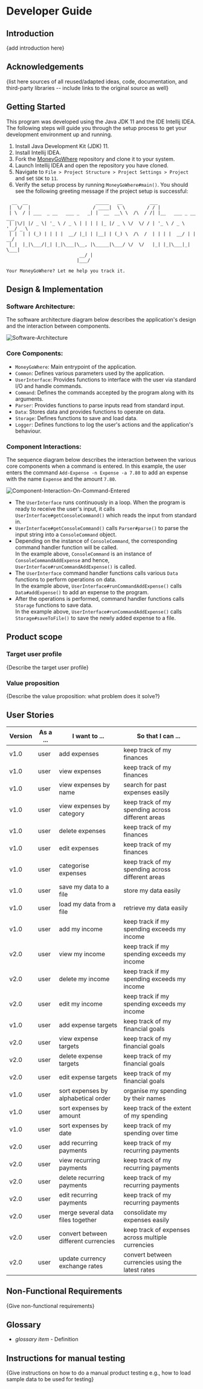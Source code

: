 # Developer Guide

## Introduction

{add introduction here}

## Acknowledgements

{list here sources of all reused/adapted ideas, code, documentation, and third-party libraries -- include links to the original source as well}

## Getting Started
This program was developed using the Java JDK 11 and the IDE Intellij IDEA.
The following steps will guide you through the setup process to get your development environment up and running.
1. Install Java Development Kit (JDK) 11.
2. Install Intellij IDEA.
3. Fork the [MoneyGoWhere](https://github.com/AY2223S1-CS2113T-W11-1/tp) repository and clone it to your system.
4. Launch Intellij IDEA and open the repository you have cloned.
5. Navigate to `File > Project Structure > Project Settings > Project` and set `SDK` to `11`.
6. Verify the setup process by running `MoneyGoWhere#main()`.
You should see the following greeting message if the project setup is successful:

```
  __  __                         _____   __          ___                   
 |  \/  |                       / ____|  \ \        / / |                  
 | \  / | ___  _ __   ___ _   _| |  __  __\ \  /\  / /| |__   ___ _ __ ___ 
 | |\/| |/ _ \| '_ \ / _ \ | | | | |_ |/ _ \ \/  \/ / | '_ \ / _ \ '__/ _ \
 | |  | | (_) | | | |  __/ |_| | |__| | (_) \  /\  /  | | | |  __/ | |  __/
 |_|  |_|\___/|_| |_|\___|\__, |\_____|\___/ \/  \/   |_| |_|\___|_|  \___|
                           __/ |                                           
                          |___/                                            

Your MoneyGoWhere? Let me help you track it.
```

## Design & Implementation
### Software Architecture:
The software architecture diagram below describes the application's design and the interaction between components.

![Software-Architecture](http://www.plantuml.com/plantuml/proxy?cache=no&src=https://raw.githubusercontent.com/xzynos/tp/branch-MoneyGoWhere-Webpage/docs/diagrams/SoftwareArchitecture.puml)

### Core Components:
* `MoneyGoWhere`: Main entrypoint of the application.
* `Common`: Defines various parameters used by the application.
* `UserInterface`: Provides functions to interface with the user via standard I/O and handle commands.
* `Command`: Defines the commands accepted by the program along with its arguments.
* `Parser`: Provides functions to parse inputs read from standard input.
* `Data`: Stores data and provides functions to operate on data.
* `Storage`: Defines functions to save and load data.
* `Logger`: Defines functions to log the user's actions and the application's behaviour.

### Component Interactions:
The sequence diagram below describes the interaction between the various core components when a command is entered.
In this example, 
the user enters the command `Add-Expense -n Expense -a 7.80` to add an expense with the name `Expense` and the amount `7.80`.

![Component-Interaction-On-Command-Entered](http://www.plantuml.com/plantuml/proxy?cache=no&src=https://raw.githubusercontent.com/xzynos/tp/branch-MoneyGoWhere-Webpage/docs/diagrams/ComponentInteractionsOnCommandEntered.puml)

* The `UserInterface` runs continuously in a loop.
When the program is ready to receive the user's input, 
it calls `UserInterface#getConsoleCommand()` which reads the input from standard in.
* `UserInterface#getConsoleCommand()` calls `Parser#parse()` to parse the input string into a `ConsoleCommand` object.
* Depending on the instance of `ConsoleCommand`, the corresponding command handler function will be called.\
In the example above, `ConsoleCommand` is an instance of `ConsoleCommandAddExpense` and hence, 
`UserInterface#runCommandAddExpense()` is called.
* The `UserInterface` command handler functions calls various `Data` functions to perform operations on data.\
In the example above, `UserInterface#runCommandAddExpense()` calls `Data#addExpense()` to add an expense to the program.
* After the operations is performed, command handler functions calls `Storage` functions to save data.\
In the example above, `UserInterface#runCommandAddExpense()` calls `Storage#saveToFile()` to save the newly added expense to a file.

## Product scope
### Target user profile

{Describe the target user profile}

### Value proposition

{Describe the value proposition: what problem does it solve?}

## User Stories

| Version | As a ... | I want to ...                        | So that I can ...                                 |
|---------|----------|--------------------------------------|---------------------------------------------------|
| v1.0    | user     | add expenses                         | keep track of my finances                         |
| v1.0    | user     | view expenses                        | keep track of my finances                         |
| v1.0    | user     | view expenses by name                | search for past expenses easily                   |
| v1.0    | user     | view expenses by category            | keep track of my spending across different areas  |
| v1.0    | user     | delete expenses                      | keep track of my finances                         |
| v1.0    | user     | edit expenses                        | keep track of my finances                         |
| v1.0    | user     | categorise expenses                  | keep track of my spending across different areas  |
| v1.0    | user     | save my data to a file               | store my data easily                              |
| v1.0    | user     | load my data from a file             | retrieve my data easily                           |
| v1.0    | user     | add my income                        | keep track if my spending exceeds my income       |
| v2.0    | user     | view my income                       | keep track if my spending exceeds my income       |
| v2.0    | user     | delete my income                     | keep track if my spending exceeds my income       |
| v2.0    | user     | edit my income                       | keep track if my spending exceeds my income       |
| v1.0    | user     | add expense targets                  | keep track of my financial goals                  |
| v2.0    | user     | view expense targets                 | keep track of my financial goals                  |
| v2.0    | user     | delete expense targets               | keep track of my financial goals                  |
| v2.0    | user     | edit expense targets                 | keep track of my financial goals                  |
| v1.0    | user     | sort expenses by alphabetical order  | organise my spending by their names               |
| v1.0    | user     | sort expenses by amount              | keep track of the extent of my spending           |
| v1.0    | user     | sort expenses by date                | keep track of my spending over time               |
| v2.0    | user     | add recurring payments               | keep track of my recurring payments               |
| v2.0    | user     | view recurring payments              | keep track of my recurring payments               |
| v2.0    | user     | delete recurring payments            | keep track of my recurring payments               |
| v2.0    | user     | edit recurring payments              | keep track of my recurring payments               |
| v2.0    | user     | merge several data files together    | consolidate my expenses easily                    |
| v2.0    | user     | convert between different currencies | keep track of expenses across multiple currencies |
| v2.0    | user     | update currency exchange rates       | convert between currencies using the latest rates |

## Non-Functional Requirements

{Give non-functional requirements}

## Glossary

* *glossary item* - Definition

## Instructions for manual testing

{Give instructions on how to do a manual product testing e.g., how to load sample data to be used for testing}
